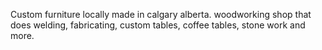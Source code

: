 Custom furniture locally made in calgary alberta. woodworking shop that does welding, fabricating, custom tables, coffee tables, stone work and more.
